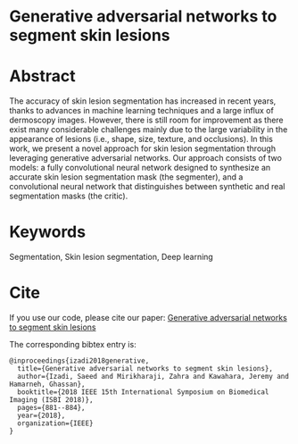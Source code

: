 
# Generative adversarial networks to segment skin lesions

# Abstract

The accuracy of skin lesion segmentation has increased in recent years, thanks to advances in machine learning techniques and a large influx of dermoscopy images. However, there is still room for improvement as there exist many considerable challenges mainly due to the large variability in the appearance of lesions (i.e., shape, size, texture, and occlusions). In this work, we present a novel approach for skin lesion segmentation through leveraging generative adversarial networks. Our approach consists of two models: a fully convolutional neural network designed to synthesize an accurate skin lesion segmentation mask (the segmenter), and a convolutional neural network that distinguishes between synthetic and real segmentation masks (the critic).

# Keywords
Segmentation, Skin lesion segmentation, Deep learning

# Cite
If you use our code, please cite our paper: 
[Generative adversarial networks to segment skin lesions](https://www2.cs.sfu.ca/~hamarneh/ecopy/isbi2018b.pdf)

The corresponding bibtex entry is:

```
@inproceedings{izadi2018generative,
  title={Generative adversarial networks to segment skin lesions},
  author={Izadi, Saeed and Mirikharaji, Zahra and Kawahara, Jeremy and Hamarneh, Ghassan},
  booktitle={2018 IEEE 15th International Symposium on Biomedical Imaging (ISBI 2018)},
  pages={881--884},
  year={2018},
  organization={IEEE}
}
```
